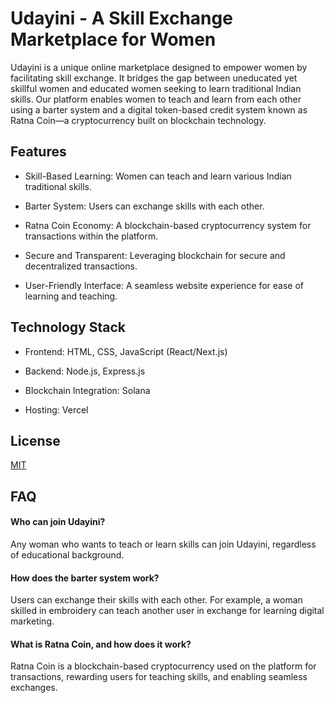 
# Udayini - A Skill Exchange Marketplace for Women

Udayini is a unique online marketplace designed to empower women by facilitating skill exchange. It bridges the gap between uneducated yet skillful women and educated women seeking to learn traditional Indian skills. Our platform enables women to teach and learn from each other using a barter system and a digital token-based credit system known as Ratna Coin—a cryptocurrency built on blockchain technology.


## Features

* Skill-Based Learning: Women can teach and learn various Indian traditional skills.

* Barter System: Users can exchange skills with each other.

* Ratna Coin Economy: A blockchain-based cryptocurrency system for transactions within the platform.

* Secure and Transparent: Leveraging blockchain for secure and decentralized transactions.

* User-Friendly Interface: A seamless website experience for ease of learning and teaching.


## Technology Stack

* Frontend: HTML, CSS, JavaScript (React/Next.js)

* Backend: Node.js, Express.js


* Blockchain Integration: Solana

* Hosting: Vercel
## License

[MIT](https://choosealicense.com/licenses/mit/)


## FAQ

#### Who can join Udayini?

Any woman who wants to teach or learn skills can join Udayini, regardless of educational background.

#### How does the barter system work?

Users can exchange their skills with each other. For example, a woman skilled in embroidery can teach another user in exchange for learning digital marketing.

#### What is Ratna Coin, and how does it work?

Ratna Coin is a blockchain-based cryptocurrency used on the platform for transactions, rewarding users for teaching skills, and enabling seamless exchanges.

